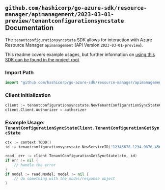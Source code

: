 
## `github.com/hashicorp/go-azure-sdk/resource-manager/apimanagement/2023-03-01-preview/tenantconfigurationsyncstate` Documentation

The `tenantconfigurationsyncstate` SDK allows for interaction with Azure Resource Manager `apimanagement` (API Version `2023-03-01-preview`).

This readme covers example usages, but further information on [using this SDK can be found in the project root](https://github.com/hashicorp/go-azure-sdk/tree/main/docs).

### Import Path

```go
import "github.com/hashicorp/go-azure-sdk/resource-manager/apimanagement/2023-03-01-preview/tenantconfigurationsyncstate"
```


### Client Initialization

```go
client := tenantconfigurationsyncstate.NewTenantConfigurationSyncStateClientWithBaseURI("https://management.azure.com")
client.Client.Authorizer = authorizer
```


### Example Usage: `TenantConfigurationSyncStateClient.TenantConfigurationGetSyncState`

```go
ctx := context.TODO()
id := tenantconfigurationsyncstate.NewServiceID("12345678-1234-9876-4563-123456789012", "example-resource-group", "serviceName")

read, err := client.TenantConfigurationGetSyncState(ctx, id)
if err != nil {
	// handle the error
}
if model := read.Model; model != nil {
	// do something with the model/response object
}
```
